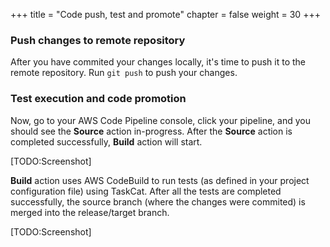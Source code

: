 +++
title = "Code push, test and promote"
chapter = false
weight = 30
+++

### Push changes to remote repository

After you have commited your changes locally, it's time to push it to the remote repository.
Run `git push` to push your changes.

### Test execution and code promotion

Now, go to your AWS Code Pipeline console, click your pipeline, and you should see the **Source** action in-progress. After the **Source** action is completed successfully, **Build** action will start.

[TODO:Screenshot]

**Build** action uses AWS CodeBuild to run tests (as defined in your project configuration file) using TaskCat. After all the tests are completed successfully, the source branch (where the changes were commited) is merged into the release/target branch.

[TODO:Screenshot]